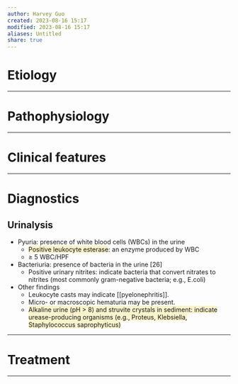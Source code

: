 ```yaml
---
author: Harvey Guo
created: 2023-08-16 15:17
modified: 2023-08-16 15:17
aliases: Untitled
share: true
---
```

# Etiology


---
# Pathophysiology


---
# Clinical features


---
# Diagnostics
## Urinalysis
- Pyuria: presence of white blood cells (WBCs) in the urine
	- <span style="background:rgba(240, 200, 0, 0.2)">Positive leukocyte esterase</span>: an enzyme produced by WBC
	- ≥ 5 WBC/HPF
- Bacteriuria: presence of bacteria in the urine [26]
	- Positive urinary nitrites: indicate bacteria that convert nitrates to nitrites (most commonly gram-negative bacteria; e.g., E.coli)
- Other findings
	- Leukocyte casts may indicate [[pyelonephritis]].
	- Micro- or macroscopic hematuria may be present. 
	- <span style="background:rgba(240, 200, 0, 0.2)">Alkaline urine (pH > 8) and struvite crystals in sediment: indicate urease-producing organisms (e.g., Proteus, Klebsiella, Staphylococcus saprophyticus)</span>

---
# Treatment


---
